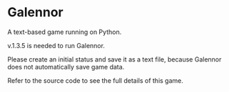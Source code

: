 # Galennor
A text-based game running on Python.

v.1.3.5 is needed to run Galennor. 

Please create an initial status and save it as a text file, because Galennor does not automatically save game data.

Refer to the source code to see the full details of this game.
